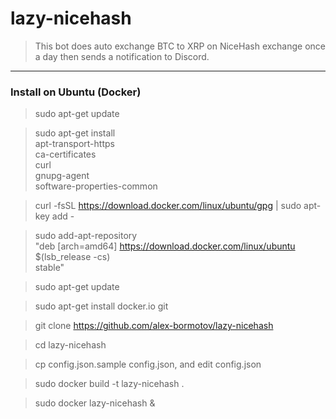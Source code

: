 # lazy-nicehash


> This bot does auto exchange BTC to XRP on NiceHash exchange once a day then sends a notification to Discord.


---

### Install on Ubuntu (Docker)

> sudo apt-get update

> sudo apt-get install \
    apt-transport-https \
    ca-certificates \
    curl \
    gnupg-agent \
    software-properties-common

> curl -fsSL https://download.docker.com/linux/ubuntu/gpg | sudo apt-key add -

> sudo add-apt-repository \
   "deb [arch=amd64] https://download.docker.com/linux/ubuntu \
   $(lsb_release -cs) \
   stable"

> sudo apt-get update

> sudo apt-get install docker.io git

> git clone https://github.com/alex-bormotov/lazy-nicehash

> cd lazy-nicehash

> cp config.json.sample config.json, and edit config.json

> sudo docker build -t lazy-nicehash .

> sudo docker lazy-nicehash &
